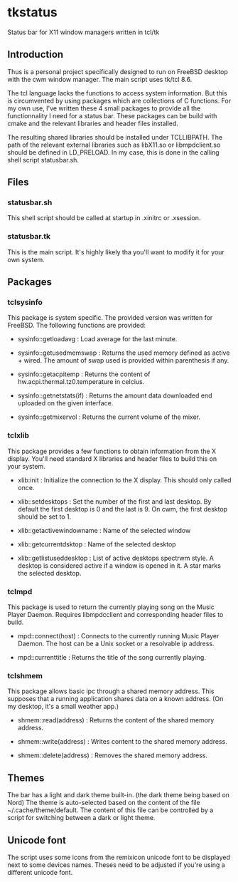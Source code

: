 # tkstatus
Status bar for X11 window managers written in tcl/tk

## Introduction
Thus is a personal project specifically designed to run on FreeBSD desktop with the cwm window manager. The main script uses tk/tcl 8.6.

The tcl language lacks the functions to access system information. But this is circumvented by using packages which are collections of C functions.
For my own use, I've written these 4 small packages to provide all the functionnality I need for a status bar. These packages can be build with cmake and the relevant libraries and header files installed.

The resulting shared libraries should be installed under TCLLIBPATH. The path of the relevant external libraries such as libX11.so or libmpdclient.so should be defined in LD_PRELOAD. In my case, this is done in the calling shell script statusbar.sh.

## Files
### statusbar.sh
This shell script should be called at startup in .xinitrc or .xsession.

### statusbar.tk
This is the main script. It's highly likely tha you'll want to modify it for your own system.

## Packages
### tclsysinfo
This package is system specific. The provided version was written for FreeBSD.
The following functions are provided:

* sysinfo::getloadavg :
Load average for the last minute.

* sysinfo::getusedmemswap :
Returns the used memory defined as active + wired. The amount of swap used is provided within parenthesis if any.

* sysinfo::getacpitemp :
Returns the content of hw.acpi.thermal.tz0.temperature in celcius.

* sysinfo::getnetstats(if) :
Returns the amount data downloaded end uploaded on the given interface.

* sysinfo::getmixervol :
Returns the current volume of the mixer.

### tclxlib
This package provides a few functions to obtain information from the X display. You'll need standard X libraries and header files to build this on your system.

* xlib:init :
Initialize the connection to the X display. This should only called once.

* xlib::setdesktops :
Set the number of the first and last desktop. By default the first desktop is 0 and the last is 9.
On cwm, the first desktop should be set to 1.

* xlib::getactivewindowname :
Name of the selected window

* xlib::getcurrentdsktop :
Name of the selected desktop

* xlib::getlistuseddesktop :
List of active desktops spectrwm style. A desktop is considered active if a window is opened in it. A star marks the selected desktop.
 
### tclmpd
This package is used to return the currently playing song on the Music Player Daemon. Requires libmpdcclient and corresponding header files to build.

* mpd::connect(host) :
Connects to the currently running Music Player Daemon. The host can be a Unix socket or a resolvable ip address.

* mpd::currenttitle :
Returns the title of the song currently playing.

### tclshmem
This package allows basic ipc through a shared memory address. This supposes that a running application shares data on a known address. (On my desktop, it's a small weather app.)

* shmem::read(address) :
Returns the content of the shared memory address.

* shmem::write(address) :
Writes content to the shared memory address.

* shmem::delete(address) :
Removes the shared memory address.


## Themes

The bar has a light and dark theme built-in. (the dark theme being based on Nord)
The theme is auto-selected based on the content of the file ~/.cache/theme/default. The content of this file can be controlled by a script for switching between a dark or light theme.


## Unicode font

The script uses some icons from the remixicon unicode font to be displayed next to some devices names. Theses need to be adjusted if you're using a different unicode font.
